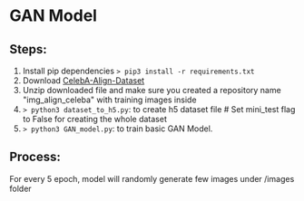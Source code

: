 # GAN Model
## Steps:
1. Install pip dependencies `> pip3 install -r requirements.txt`
2. Download [CelebA-Align-Dataset](http://mmlab.ie.cuhk.edu.hk/projects/CelebA.html)
3. Unzip downloaded file and make sure you created a repository name "img_align_celeba" with training images inside
4. `> python3 dataset_to_h5.py`: to create h5 dataset file # Set mini_test flag to False for creating the whole dataset
5. `> python3 GAN_model.py`: to train basic GAN Model.

## Process:
For every 5 epoch, model will randomly generate few images under /images folder 

